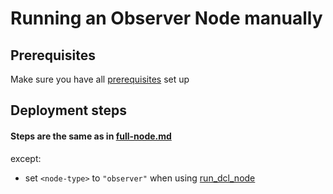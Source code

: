 # Running an Observer Node manually

## Prerequisites
Make sure you have all [prerequisites](./prerequisites.md) set up
## Deployment steps

#### Steps are the same as in [full-node.md](./full-node.md) 
except:
- set `<node-type>` to `"observer"` when using [run_dcl_node](./full-node.md#step-8-can-be-automated-using-rundclnode-script)